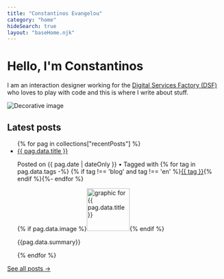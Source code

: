 ```yaml
---
title: "Constantinos Evangelou"
category: "home"
hideSearch: true
layout: "baseHome.njk"
---
```

<style>
main li {
    margin-bottom: 5px;
    list-style-type: "– ";
}
</style>
<div class="row pop-medium govcy-rounded-2">
    <div class="govcy-col-6 govcy-mb-3">
        <h1 class="govcy-mt-3 govcy-mb-5 govcy-fs-2">Hello, I'm Constantinos</h1>
        <p class="govcy-fs-5">I am an interaction designer working for the <a href="https://dsf.dmrid.gov.cy" target="_blank">Digital Services Factory (DSF)</a> who loves to play with code and this is where I write about stuff.</p>
    </div>
    <div class="govcy-col-6 govcy-my-3">
        <img class="govcy-mt-3 img-fluid pop-small" src="{{'/img/DS-in-cafe.jpg' | url}}" alt="Decorative image">
    </div>
</div>


<div class="row"><div class="govcy-col-8 govcy-mt-4">

## Latest posts
<ul class="govcy-pl-0" data-pagefind-ignore>{% for pag in collections["recentPosts"]  %}
<li class="nav-side govcy-br-bottom-1 govcy-br-bottom-standard govcy-py-2 govcy-mb-4"><a class="govcy-fw-bold" href="{{ pag.url | url }}">{{ pag.data.title }}</a>
    <p class="post-date govcy-mb-1">Posted on <time datetime="{{ pag.date | dateISO }}">{{ pag.date | dateOnly }}</time> • Tagged with {% for tag in pag.data.tags -%}
        {% if tag !== 'blog' and tag !== 'en' %}<a class="post-tag" href="{{ ('/tags/' ~ tag) | url }}">{{ tag }}</a>{% endif %}{%- endfor %}</p>
    {% if pag.data.image %}<a href="{{ pag.url | url }}"><img aria-hidden="true" style="height:100px" src="../img/{{ pag.data.image }}" alt="graphic for {{ pag.data.title }}" class="img-fluid govcy-mb-2"></a>{% endif %}
    <p>{{pag.data.summary}}</p></li>
{% endfor %}</ul>

[See all posts →](../blog)

</div></div>